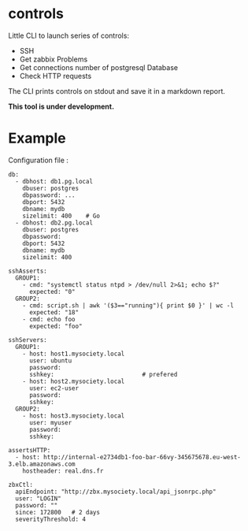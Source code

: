 # controls

Little CLI to launch series of controls:

* SSH
* Get zabbix Problems
* Get connections number of postgresql Database
* Check HTTP requests

The CLI prints controls on stdout and save it in a markdown report.

**This tool is under development.**


# Example

Configuration file :

```
db:
  - dbhost: db1.pg.local
    dbuser: postgres
    dbpassword: ...
    dbport: 5432
    dbname: mydb
    sizelimit: 400    # Go
  - dbhost: db2.pg.local
    dbuser: postgres
    dbpassword: 
    dbport: 5432
    dbname: mydb
    sizelimit: 400

sshAsserts:
  GROUP1:
    - cmd: "systemctl status ntpd > /dev/null 2>&1; echo $?"
      expected: "0"
  GROUP2:
    - cmd: script.sh | awk '($3=="running"){ print $0 }' | wc -l
      expected: "18"
    - cmd: echo foo
      expected: "foo"

sshServers:
  GROUP1:
    - host: host1.mysociety.local
      user: ubuntu
      password: 
      sshkey:                         # prefered
    - host: host2.mysociety.local
      user: ec2-user
      password: 
      sshkey: 
  GROUP2:
    - host: host3.mysociety.local
      user: myuser
      password: 
      sshkey: 

assertsHTTP:
  - host: http://internal-e2734db1-foo-bar-66vy-345675678.eu-west-3.elb.amazonaws.com
    hostheader: real.dns.fr

zbxCtl:
  apiEndpoint: "http://zbx.mysociety.local/api_jsonrpc.php"
  user: "LOGIN"
  password: ""
  since: 172800   # 2 days
  severityThreshold: 4
```

